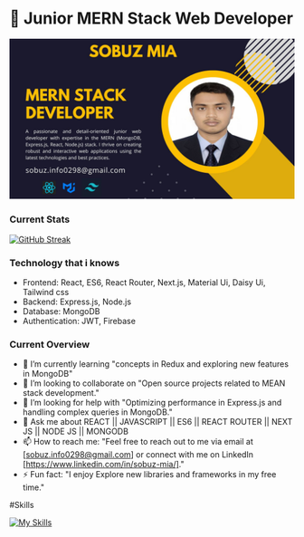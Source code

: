# 🚀 Junior MERN Stack Web Developer 

![Profile Banner](banner.jpg)
### Current Stats

[![GitHub Streak](https://github-readme-streak-stats.herokuapp.com?user=Sobuz-Mia&theme=gruvbox)](https://git.io/streak-stats)

### Technology that i knows
- Frontend: React, ES6, React Router, Next.js, Material Ui, Daisy Ui, Tailwind css
- Backend: Express.js, Node.js
- Database: MongoDB
- Authentication: JWT, Firebase

### Current Overview
- 🌱 I’m currently learning "concepts in Redux and exploring new features in MongoDB"
- 👯 I’m looking to collaborate on "Open source projects related to MEAN stack development."
- 🤔 I’m looking for help with "Optimizing performance in Express.js and handling complex queries in MongoDB."
- 💬 Ask me about REACT || JAVASCRIPT || ES6 || REACT ROUTER || NEXT JS || NODE JS || MONGODB 
- 📫 How to reach me: "Feel free to reach out to me via email at [sobuz.info0298@gmail.com] or connect with me on LinkedIn [https://www.linkedin.com/in/sobuz-mia/]."
- ⚡ Fun fact: "I enjoy Explore new libraries and frameworks in my free time."

#Skills

[![My Skills](https://skillicons.dev/icons?i=react,js,mongodb,materialui,express,nodejs)](https://skillicons.dev)

